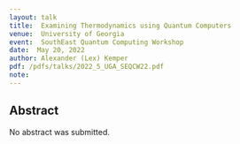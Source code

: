 ```yaml
---
layout: talk
title:  Examining Thermodynamics using Quantum Computers
venue:  University of Georgia
event:  SouthEast Quantum Computing Workshop
date:  May 20, 2022
author: Alexander (Lex) Kemper
pdf: /pdfs/talks/2022_5_UGA_SEQCW22.pdf
note: 
---
```


## Abstract

No abstract was submitted. 

